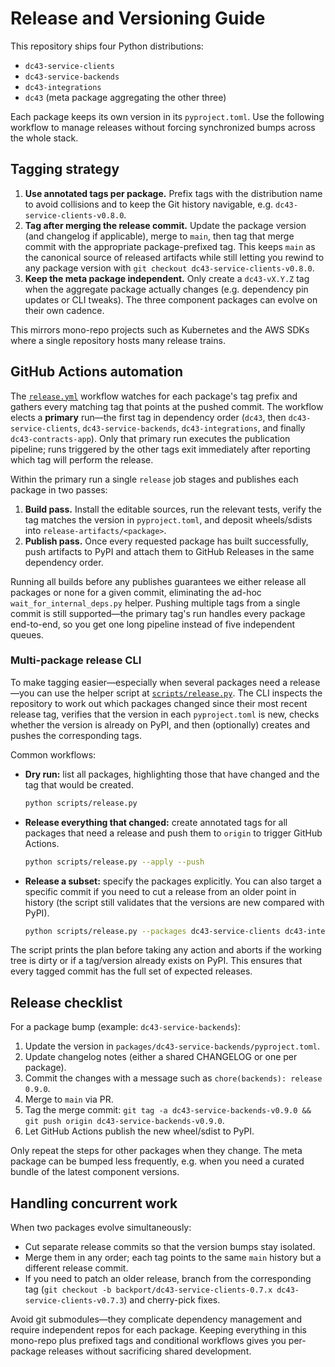 # Release and Versioning Guide

This repository ships four Python distributions:

- `dc43-service-clients`
- `dc43-service-backends`
- `dc43-integrations`
- `dc43` (meta package aggregating the other three)

Each package keeps its own version in its `pyproject.toml`. Use the following workflow to manage
releases without forcing synchronized bumps across the whole stack.

## Tagging strategy

1. **Use annotated tags per package.** Prefix tags with the distribution name to avoid collisions
   and to keep the Git history navigable, e.g. `dc43-service-clients-v0.8.0`.
2. **Tag after merging the release commit.** Update the package version (and changelog if
   applicable), merge to `main`, then tag that merge commit with the appropriate package-prefixed
   tag. This keeps `main` as the canonical source of released artifacts while still letting you
   rewind to any package version with `git checkout dc43-service-clients-v0.8.0`.
3. **Keep the meta package independent.** Only create a `dc43-vX.Y.Z` tag when the aggregate
   package actually changes (e.g. dependency pin updates or CLI tweaks). The three component
   packages can evolve on their own cadence.

This mirrors mono-repo projects such as Kubernetes and the AWS SDKs where a single repository hosts
many release trains.

## GitHub Actions automation

The [`release.yml`](../.github/workflows/release.yml) workflow watches for each package's tag prefix
and gathers every matching tag that points at the pushed commit. The workflow elects a **primary**
run—the first tag in dependency order (`dc43`, then `dc43-service-clients`, `dc43-service-backends`,
`dc43-integrations`, and finally `dc43-contracts-app`). Only that primary run executes the
publication pipeline; runs triggered by the other tags exit immediately after reporting which tag will
perform the release.

Within the primary run a single `release` job stages and publishes each package in two passes:

1. **Build pass.** Install the editable sources, run the relevant tests, verify the tag matches the
   version in `pyproject.toml`, and deposit wheels/sdists into `release-artifacts/<package>`.
2. **Publish pass.** Once every requested package has built successfully, push artifacts to PyPI and
   attach them to GitHub Releases in the same dependency order.

Running all builds before any publishes guarantees we either release all packages or none for a given
commit, eliminating the ad-hoc `wait_for_internal_deps.py` helper. Pushing multiple tags from a single
commit is still supported—the primary tag's run handles every package end-to-end, so you get one long
pipeline instead of five independent queues.

### Multi-package release CLI

To make tagging easier—especially when several packages need a release—you can use the helper
script at [`scripts/release.py`](../scripts/release.py). The CLI inspects the repository to work out
which packages changed since their most recent release tag, verifies that the version in each
`pyproject.toml` is new, checks whether the version is already on PyPI, and then (optionally)
creates and pushes the corresponding tags.

Common workflows:

- **Dry run:** list all packages, highlighting those that have changed and the tag that would be
  created.

  ```bash
  python scripts/release.py
  ```

- **Release everything that changed:** create annotated tags for all packages that need a release
  and push them to `origin` to trigger GitHub Actions.

  ```bash
  python scripts/release.py --apply --push
  ```

- **Release a subset:** specify the packages explicitly. You can also target a specific commit if
  you need to cut a release from an older point in history (the script still validates that the
  versions are new compared with PyPI).

  ```bash
  python scripts/release.py --packages dc43-service-clients dc43-integrations --commit <sha> --apply
  ```

The script prints the plan before taking any action and aborts if the working tree is dirty or if a
tag/version already exists on PyPI. This ensures that every tagged commit has the full set of
expected releases.

## Release checklist

For a package bump (example: `dc43-service-backends`):

1. Update the version in `packages/dc43-service-backends/pyproject.toml`.
2. Update changelog notes (either a shared CHANGELOG or one per package).
3. Commit the changes with a message such as `chore(backends): release 0.9.0`.
4. Merge to `main` via PR.
5. Tag the merge commit: `git tag -a dc43-service-backends-v0.9.0 && git push origin dc43-service-backends-v0.9.0`.
6. Let GitHub Actions publish the new wheel/sdist to PyPI.

Only repeat the steps for other packages when they change. The meta package can be bumped less
frequently, e.g. when you need a curated bundle of the latest component versions.

## Handling concurrent work

When two packages evolve simultaneously:

- Cut separate release commits so that the version bumps stay isolated.
- Merge them in any order; each tag points to the same `main` history but a different release
  commit.
- If you need to patch an older release, branch from the corresponding tag (`git checkout -b
  backport/dc43-service-clients-0.7.x dc43-service-clients-v0.7.3`) and cherry-pick fixes.

Avoid git submodules—they complicate dependency management and require independent repos for each
package. Keeping everything in this mono-repo plus prefixed tags and conditional workflows gives you
per-package releases without sacrificing shared development.
